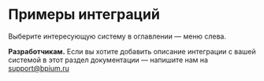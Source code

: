 # Примеры интеграций

Выберите интересующую систему в оглавлении — меню слева.

**Разработчикам.** Если вы хотите добавить описание интеграции с вашей системой в этот раздел документации — напишите нам на [support@bpium.ru](mailto:support@bpium.ru)
